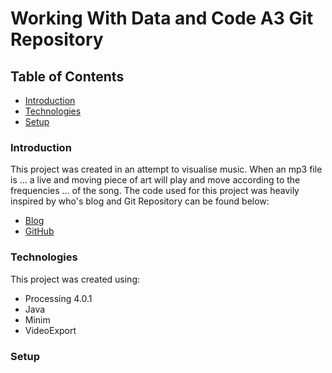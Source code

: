 # Working With Data and Code A3 Git Repository 
## Table of Contents
* [Introduction](###Introduction)
* [Technologies](###Technologies)
* [Setup](###Setup)
### Introduction
This project was created in an attempt to visualise music. When an mp3 file is ... a live and moving piece of art will play and move according to the frequencies ... of the song. The code used for this project was heavily inspired by who's blog and Git Repository can be found below:
* [Blog](https://www.generativehut.com/post/using-processing-for-music-visualization)
* [GitHub](https://github.com/kassianh/imperative_visualizer)

### Technologies
This project was created using:

* Processing 4.0.1
* Java
* Minim
* VideoExport
### Setup
